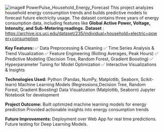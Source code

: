 ![image](https://github.com/user-attachments/assets/c9349e4b-ce62-41c5-980c-dc655db7acb3)# PowerPulse_Household_Energy_Forecast
This project analyzes household energy consumption trends and builds predictive models to forecast future electricity usage.
The dataset contains three years of energy consumption data, including features like **Global Active Power, Voltage, Intensity, and Sub-Metering readings.**
**Dataset** : https://archive.ics.uci.edu/dataset/235/individual+household+electric+power+consumption

**Key Features:**
✅ Data Preprocessing & Cleaning
✅ Time Series Analysis & Trend Visualization
✅ Feature Engineering (Rolling Averages, Peak Hours)
✅ Predictive Modeling (Decision Tree, Random Forest, Gradient Boosting)
✅ Hyperparameter Tuning for Model Optimization
✅ Interactive Visualizations & Insights

**Technologies Used:**
Python (Pandas, NumPy, Matplotlib, Seaborn, Scikit-learn)
Machine Learning Models (Regressions,Decision Tree, Random Forest, Gradient Boosting)
Data Visualization (Matplotlib, Seaborn)
Jupyter Notebook for development

**Project Outcome:**
Built optimized machine learning models for energy prediction
Provided actionable insights into energy consumption trends

**Future Improvements:**
Deployment over Web App for real time predictions.
Future testing for Deep Learning Models.
